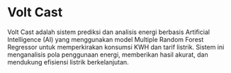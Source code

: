 # Volt Cast
Volt Cast adalah sistem prediksi dan analisis energi berbasis Artificial Intelligence (AI) yang menggunakan model Multiple Random Forest Regressor untuk memperkirakan konsumsi KWH dan tarif listrik. Sistem ini menganalisis pola penggunaan energi, memberikan hasil akurat, dan mendukung efisiensi listrik berkelanjutan.
